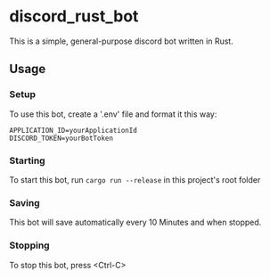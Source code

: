 # discord_rust_bot

This is a simple, general-purpose discord bot written in Rust.

## Usage 

### Setup

To use this bot, create a  '.env' file and format it this way:

```
APPLICATION_ID=yourApplicationId
DISCORD_TOKEN=yourBotToken
```

### Starting 

To start this bot, run `cargo run --release` in this project's root folder

### Saving 

This bot will save automatically every 10 Minutes and when stopped.

### Stopping

To stop this bot, press \<Ctrl-C>

